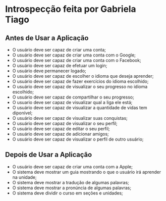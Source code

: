 # Introspecção feita por Gabriela Tiago

## Antes de Usar a Aplicação

-   O usuário deve ser capaz de criar uma conta;
-   O usuário deve ser capaz de criar uma conta com o Google;
-   O usuário deve ser capaz de criar uma conta com o Facebook;
-   O usuário deve ser capaz de efetuar um login;
-   O usuário deve permanecer logado;
-   O usuário deve ser capaz de escolher o idioma que deseja aprender;
-   O usuário deve ser capaz de fazer exercícios do idioma escolhido;
-   O usuário deve ser capaz de visualizar o seu progresso no idioma escolhido;
-   O usuário deve ser capaz de compartilhar o seu progresso;
-   O usuario deve ser capaz de visualizar qual a liga ele está;
-   O usuário deve ser capaz de visualizar a quantidade de vidas tem diponível;
-   O usuário deve ser capaz de visualizar suas conquistas;
-   O usuário deve ser capaz de visualizar o seu perfil;
-   O usuário deve ser capaz de editar o seu perfil;
-   O usuário deve ser capaz de adicionar amigos;
-   O usuário deve ser capaz de visualizar o perfil de outro usuário;

## Depois de Usar a Aplicação

-   O usuário deve ser capaz de criar uma conta com a Apple;
-   O sistema deve mostrar um guia mostrando o que o usuário irá aprender na unidade;
-   O sistema deve mostrar a tradução de algumas palavras;
-   O sistema deve mostrar a pronúncia de algumas palavras;
-   O sistema deve dividir o curso em seções e unidades;
